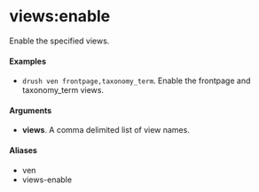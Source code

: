 # views:enable

Enable the specified views.

#### Examples

- <code>drush ven frontpage,taxonomy_term</code>. Enable the frontpage and taxonomy_term views.

#### Arguments

- **views**. A comma delimited list of view names.

#### Aliases

- ven
- views-enable

